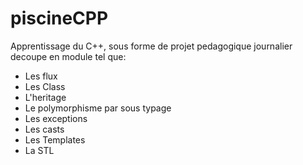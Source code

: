# piscineCPP

Apprentissage du C++, sous forme de projet pedagogique journalier decoupe en module tel que:  
* Les flux
* Les Class
* L'heritage
* Le polymorphisme par sous typage 
* Les exceptions
* Les casts
* Les Templates
* La STL
